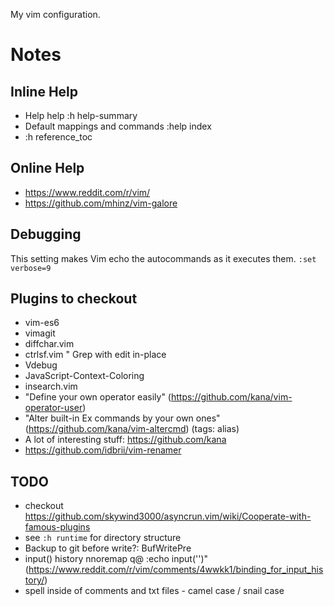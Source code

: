 My vim configuration.

# Notes

## Inline Help
- Help help :h help-summary
- Default mappings and commands
:help index
- :h reference_toc

## Online Help
- https://www.reddit.com/r/vim/
- https://github.com/mhinz/vim-galore

## Debugging
This setting makes Vim echo the autocommands as it executes them.
  `:set verbose=9`

## Plugins to checkout
- vim-es6
- vimagit
- diffchar.vim
- ctrlsf.vim " Grep with edit in-place
- Vdebug
- JavaScript-Context-Coloring
- insearch.vim
- "Define your own operator easily" (https://github.com/kana/vim-operator-user)
- "Alter built-in Ex commands by your own ones" (https://github.com/kana/vim-altercmd) (tags: alias)
- A lot of interesting stuff: https://github.com/kana
- https://github.com/idbrii/vim-renamer

## TODO
- checkout https://github.com/skywind3000/asyncrun.vim/wiki/Cooperate-with-famous-plugins
- see `:h runtime` for directory structure
- Backup to git before write?: BufWritePre
- input() history nnoremap q@ :echo input('')<CR><C-F>" (https://www.reddit.com/r/vim/comments/4wwkk1/binding_for_input_history/)
- spell inside of comments and txt files - camel case / snail case
